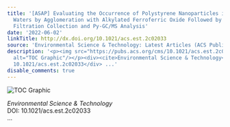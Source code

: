 ```yaml
---
title: '[ASAP] Evaluating the Occurrence of Polystyrene Nanoparticles in Environmental
  Waters by Agglomeration with Alkylated Ferroferric Oxide Followed by Micropore Membrane
  Filtration Collection and Py-GC/MS Analysis'
date: '2022-06-02'
linkTitle: http://dx.doi.org/10.1021/acs.est.2c02033
source: 'Environmental Science & Technology: Latest Articles (ACS Publications)'
description: '<p><img src="https://pubs.acs.org/cms/10.1021/acs.est.2c02033/asset/images/medium/es2c02033_0005.gif"
  alt="TOC Graphic"/></p><div><cite>Environmental Science & Technology</cite></div><div>DOI:
  10.1021/acs.est.2c02033</div> ...'
disable_comments: true
---
```

<p><img src="https://pubs.acs.org/cms/10.1021/acs.est.2c02033/asset/images/medium/es2c02033_0005.gif" alt="TOC Graphic"/></p><div><cite>Environmental Science & Technology</cite></div><div>DOI: 10.1021/acs.est.2c02033</div> ...